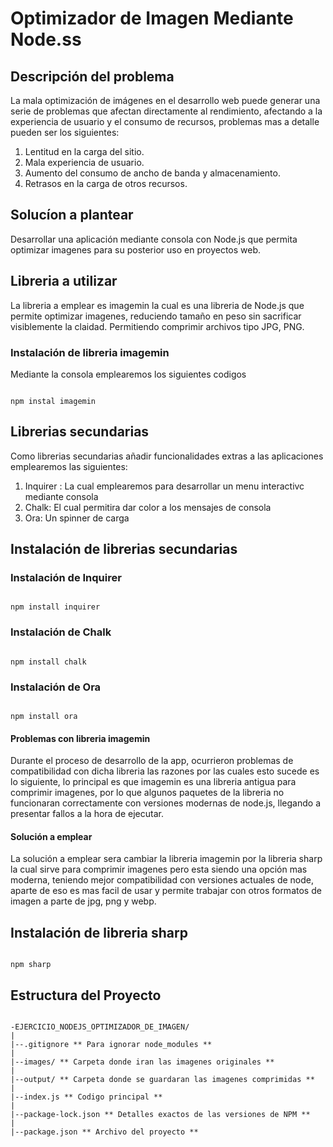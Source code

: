 # Optimizador de Imagen Mediante Node.ss

## Descripción del problema

La mala optimización de imágenes en el desarrollo web puede generar una serie de problemas que afectan
directamente al rendimiento, afectando a la experiencia de usuario y el consumo de recursos, problemas
mas a detalle pueden ser los siguientes:

1. Lentitud en la carga del sitio.
2. Mala experiencia de usuario.
3. Aumento del consumo de ancho de banda y almacenamiento.
4. Retrasos en la carga de otros recursos.

## Solucíon a plantear

Desarrollar una aplicación mediante consola con Node.js que permita optimizar imagenes para su posterior
uso en proyectos web.

## Libreria a utilizar

La libreria a emplear es imagemin la cual es una libreria de Node.js que permite optimizar imagenes, reduciendo
tamaño en peso sin sacrificar visiblemente la claidad. Permitiendo comprimir archivos tipo JPG, PNG.

### Instalación de libreria imagemin

Mediante la consola emplearemos los siguientes codigos

```

npm instal imagemin

```

## Librerias secundarias

Como librerias secundarias añadir funcionalidades extras a las aplicaciones emplearemos las siguientes:

1. Inquirer : La cual emplearemos para desarrollar un menu interactivc mediante consola
2. Chalk: El cual permitira dar color a los mensajes de consola
3. Ora: Un spinner de carga

## Instalación de librerias secundarias

### Instalación de Inquirer

```

npm install inquirer

```

### Instalación de Chalk

```

npm install chalk

```

### Instalación de Ora

```

npm install ora

```

#### Problemas con libreria imagemin

Durante el proceso de desarrollo de la app, ocurrieron problemas de compatibilidad con dicha libreria las razones
por las cuales esto sucede es lo siguiente, lo principal es que imagemin es una libreria antigua para comprimir
imagenes, por lo que algunos paquetes de la libreria no funcionaran correctamente con versiones modernas de node.js,
llegando a presentar fallos a la hora de ejecutar.

#### Solución a emplear

La solución a emplear sera cambiar la libreria imagemin por la libreria sharp la cual sirve para comprimir imagenes pero
esta siendo una opción mas moderna, teniendo mejor compatibilidad con versiones actuales de node, aparte de eso es mas facil
de usar y permite trabajar con otros formatos de imagen a parte de jpg, png y webp.

## Instalación de libreria sharp

```

npm sharp

```

## Estructura del Proyecto

```

-EJERCICIO_NODEJS_OPTIMIZADOR_DE_IMAGEN/
|
|--.gitignore ** Para ignorar node_modules **
|
|--images/ ** Carpeta donde iran las imagenes originales **
|
|--output/ ** Carpeta donde se guardaran las imagenes comprimidas **
|
|--index.js ** Codigo principal **
|
|--package-lock.json ** Detalles exactos de las versiones de NPM **
|
|--package.json ** Archivo del proyecto **

```